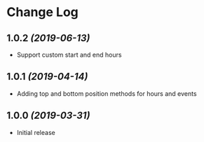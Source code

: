 Change Log
==========

1.0.2 *(2019-06-13)*
--------------------------
 * Support custom start and end hours

1.0.1 *(2019-04-14)*
--------------------------
 * Adding top and bottom position methods for hours and events

1.0.0 *(2019-03-31)*
--------------------------
 * Initial release
 